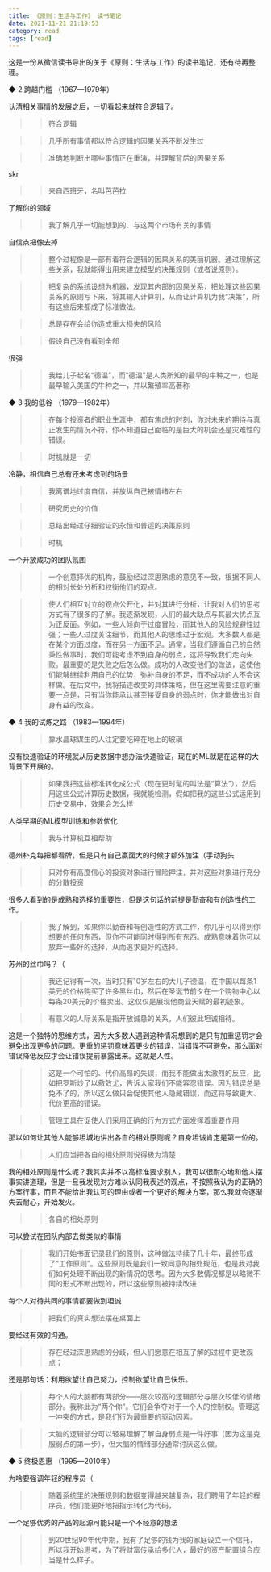```yaml
---
title: 《原则：生活与工作》 读书笔记
date: 2021-11-21 21:19:53
category: read
tags: [read]
---
```


这是一份从微信读书导出的关于《原则：生活与工作》的读书笔记，还有待再整理。
<!-- more -->

◆ 2 跨越门槛 （1967—1979年）

认清相关事情的发展之后，一切看起来就符合逻辑了。
>> 符合逻辑

>> 几乎所有事情都以符合逻辑的因果关系不断发生过

>> 准确地判断出哪些事情正在重演，并理解背后的因果关系

skr
>> 来自西班牙，名叫芭芭拉

了解你的领域
>> 我了解几乎一切能想到的、与这两个市场有关的事情

自信点把像去掉
>> 整个过程像是一部有着符合逻辑的因果关系的美丽机器。通过理解这些关系，我就能得出用来建立模型的决策规则（或者说原则）。

>> 把复杂的系统设想为机器，发现其内部的因果关系，把处理这些因果关系的原则写下来，将其输入计算机，从而让计算机为我“决策”，所有这些后来都成了标准做法。

>> 总是存在会给你造成重大损失的风险

>> 假设自己没有看到全部

很强
>> 我给儿子起名“德温”，而“德温”是人类所知的最早的牛种之一，也是最早输入美国的牛种之一，并以繁殖率高著称

◆ 3 我的低谷 （1979—1982年）

>> 在每个投资者的职业生涯中，都有焦虑的时刻，你对未来的期待与真正发生的情况不符，你不知道自己面临的是巨大的机会还是灾难性的错误。

>> 时机就是一切

冷静，相信自己总有还未考虑到的场景
>> 我离谱地过度自信，并放纵自己被情绪左右

>> 研究历史的价值

>> 总结出经过仔细验证的永恒和普适的决策原则

>> 时机

一个开放成功的团队氛围
>> 一个创意择优的机构，鼓励经过深思熟虑的意见不一致，根据不同人的相对长处分析和权衡他们的观点。

>> 使人们相互对立的观点公开化，并对其进行分析，让我对人们的思考方式有了很多的了解。我逐渐发现，人们的最大缺点与其最大优点互为正反面。例如，一些人倾向于过度冒险，而其他人的风险规避性过强；一些人过度关注细节，而其他人的思维过于宏观。大多数人都是在某个方面过度，而在另一方面不足。通常，当我们遵循自己的自然秉性做事时，我们可能考虑不到自身的弱点，这将导致我们走向失败。最重要的是失败之后怎么做。成功的人改变他们的做法，这使他们能够继续利用自己的优势，弥补自身的不足，而不成功的人不会这样做。在后文中，我将描述改变的具体策略，但在这里需要注意的重要一点是，只有当你能承认甚至接受自身的弱点时，你才能做出对自身有益的改变。

◆ 4 我的试炼之路 （1983—1994年）

>> 靠水晶球谋生的人注定要吃碎在地上的玻璃

没有快速验证的环境就从历史数据中想办法快速验证，现在的ML就是在这样的大背景下开展的。
>> 如果我把这些标准转化成公式（现在更时髦的叫法是“算法”），然后用这些公式计算历史数据，我就能检测，假如把我的这些公式运用到历史交易中，效果会怎么样

人类早期的ML模型训练和参数优化
>> 我与计算机互相帮助

德州朴克每把都看牌，但是只有自己赢面大的时候才额外加注（手动狗头
>> 只对你有高度信心的投资对象进行冒险押注，并对这些对象进行充分的分散投资

很多人看到的是成熟和选择的重要性，但是这句话的前提是勤奋和有创造性的工作。
>> 我了解到，如果你以勤奋和有创造性的方式工作，你几乎可以得到你想要的任何东西，但你不可能同时得到所有东西。成熟意味着你可以放弃一些好的选择，从而追求更好的选择。

苏州的丝巾吗？（
>> 我还记得有一次，当时只有10岁左右的大儿子德温，在中国以每条1美元的价格购买了许多黑丝巾，然后在圣诞节前夕在一个购物中心以每条20美元的价格卖出。这仅仅是展现他商业天赋的最初迹象。

>> 有意义的人际关系是指开放诚恳的关系，人们彼此坦诚相待。

这是一个独特的思维方式，因为大多数人遇到这种情况想到的是只有加重惩罚才会避免出现更多的问题。更重的惩罚意味着更少的错误，当错误不可避免，那么面对错误降低反应才会让错误提前暴露出来。这就是人性。
>> 这是一个可怕的、代价高昂的失误，而我不能做出太激烈的反应，比如把罗斯炒了以儆效尤，告诉大家我们不能容忍错误。因为错误总是免不了的，所以这么做只会促使其他人隐藏错误，而这将导致更大、代价更高的错误。

>> 管理工具在促使人们采用正确的行为方式方面发挥着重要作用

那以如何让其他人能够坦城地讲出各自的相处原则呢？自身坦诚肯定是第一位的。
>> 人们应当把各自的相处原则说得极为清楚

我的相处原则是什么呢？我其实并不以高标准要求别人，我可以很耐心地和他人摆事实讲道理，但是一旦我发现对方难以认同我表述的观点，不按照我认为的正确的方案行事，而且不能给出我认可的理由或者一个更好的解决方案，那么我就会逐渐失去耐心，开始发火。
>> 各自的相处原则

可以尝试在团队内部去做类似的事情
>> 我们开始书面记录我们的原则，这种做法持续了几十年，最终形成了“工作原则”。这些原则既是我们一致同意的相处规范，也是我对我们如何处理不断出现的新情况的思考。因为大多数情况都是以略微不同的形式不断出现的，所以这些原则被持续改进

每个人对待共同的事情都要做到坦诚
>> 把我们的真实想法摆在桌面上

要经过有效的沟通。
>> 存在经过深思熟虑的分歧，但人们愿意在相互了解的过程中更改观点；

还是那句话：利用欲望让自己努力，控制欲望让自己快乐。
>> 每个人的大脑都有两部分——层次较高的逻辑部分与层次较低的情绪部分。我称此为“两个你”。它们会争夺对于一个人的控制权。管理这一冲突的方式，是我们行为最重要的驱动因素。

>> 大脑的逻辑部分可以轻易理解了解自身弱点是一件好事（因为这是克服弱点的第一步），但大脑的情绪部分通常讨厌这么做。

◆ 5 终极恩惠 （1995—2010年）

为啥要强调年轻的程序员（
>> 随着系统里的决策规则和数据变得越来越复杂，我们聘用了年轻的程序员，他们能更好地把指示转化为代码，

一个足够优秀的产品的起源可能只是一个不经意的想法
>> 到20世纪90年代中期，我有了足够的钱为我的家庭设立一个信托，所以我开始思考，为了将财富传承给多代人，最好的资产配置组合应当是什么样子。
